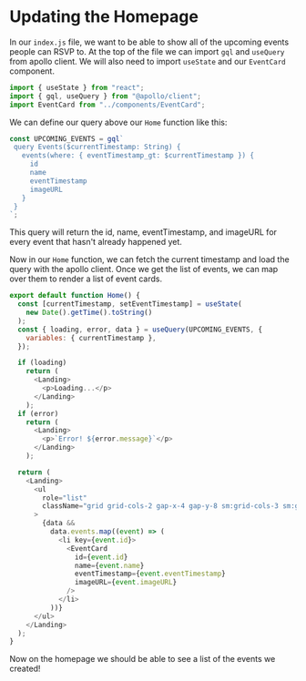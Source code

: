 # Updating the Homepage

In our `index.js` file, we want to be able to show all of the upcoming events people can RSVP to. At the top of the file we can import `gql` and `useQuery` from apollo client. We will also need to import `useState` and our `EventCard` component.

```javascript
import { useState } from "react";
import { gql, useQuery } from "@apollo/client";
import EventCard from "../components/EventCard";
```

We can define our query above our `Home` function like this:

```javascript
const UPCOMING_EVENTS = gql`
 query Events($currentTimestamp: String) {
   events(where: { eventTimestamp_gt: $currentTimestamp }) {
     id
     name
     eventTimestamp
     imageURL
   }
 }
`;
```

This query will return the id, name, eventTimestamp, and imageURL for every event that hasn't already happened yet.

Now in our `Home` function, we can fetch the current timestamp and load the query with the apollo client. Once we get the list of events, we can map over them to render a list of event cards.

```javascript
export default function Home() {
  const [currentTimestamp, setEventTimestamp] = useState(
    new Date().getTime().toString()
  );
  const { loading, error, data } = useQuery(UPCOMING_EVENTS, {
    variables: { currentTimestamp },
  });

  if (loading)
    return (
      <Landing>
        <p>Loading...</p>
      </Landing>
    );
  if (error)
    return (
      <Landing>
        <p>`Error! ${error.message}`</p>
      </Landing>
    );

  return (
    <Landing>
      <ul
        role="list"
        className="grid grid-cols-2 gap-x-4 gap-y-8 sm:grid-cols-3 sm:gap-x-6 lg:grid-cols-4 xl:gap-x-8"
      >
        {data &&
          data.events.map((event) => (
            <li key={event.id}>
              <EventCard
                id={event.id}
                name={event.name}
                eventTimestamp={event.eventTimestamp}
                imageURL={event.imageURL}
              />
            </li>
          ))}
      </ul>
    </Landing>
  );
}
```

Now on the homepage we should be able to see a list of the events we created!
